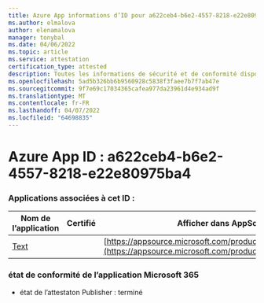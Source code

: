 ```yaml
---
title: Azure App informations d’ID pour a622ceb4-b6e2-4557-8218-e22e80975ba4
ms.author: elmalova
author: elenamalova
manager: tonybal
ms.date: 04/06/2022
ms.topic: article
ms.service: attestation
certification_type: attested
description: Toutes les informations de sécurité et de conformité disponibles pour a622ceb4-b6e2-4557-8218-e22e80975ba4.
ms.openlocfilehash: 5ad5b326bb6b9560928c5838f3faee7b7f7ab47e
ms.sourcegitcommit: 9f7e69c17034365cafea977da23961d4e934ad9f
ms.translationtype: MT
ms.contentlocale: fr-FR
ms.lasthandoff: 04/07/2022
ms.locfileid: "64698835"
---
```

# <a name="azure-app-id-a622ceb4-b6e2-4557-8218-e22e80975ba4"></a>Azure App ID : a622ceb4-b6e2-4557-8218-e22e80975ba4


### <a name="apps-associated-with-this-id"></a>Applications associées à cet ID :
| **Nom de l’application** | **Certifié** | **Afficher dans AppSource** |
|--------------|---------------|-----------------------|
| [Text](../forward/WA200000383.md) |  | [https://appsource.microsoft.com/product/office/WA200000383](https://appsource.microsoft.com/product/office/WA200000383) |

### <a name="microsoft-365-app-compliance-status"></a>état de conformité de l’application Microsoft 365
- état de l’attestaton Publisher : terminé
